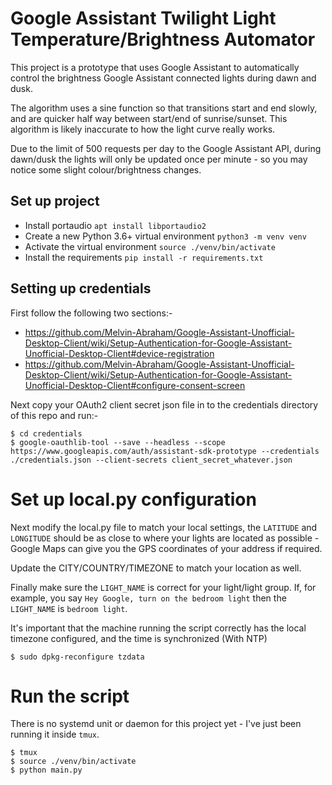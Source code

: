 # Google Assistant Twilight Light Temperature/Brightness Automator
This project is a prototype that uses Google Assistant to automatically control the brightness Google Assistant connected lights during dawn and dusk.

The algorithm uses a sine function so that transitions start and end slowly, and are quicker half way between start/end of sunrise/sunset. This algorithm is likely inaccurate to how the light curve really works.

Due to the limit of 500 requests per day to the Google Assistant API, during dawn/dusk the lights will only be updated once per minute - so you may notice some slight colour/brightness changes.

## Set up project
* Install portaudio `apt install libportaudio2`
* Create a new Python 3.6+ virtual environment `python3 -m venv venv`
* Activate the virtual environment `source ./venv/bin/activate`
* Install the requirements `pip install -r requirements.txt`

## Setting up credentials
First follow the following two sections:-
* https://github.com/Melvin-Abraham/Google-Assistant-Unofficial-Desktop-Client/wiki/Setup-Authentication-for-Google-Assistant-Unofficial-Desktop-Client#device-registration
* https://github.com/Melvin-Abraham/Google-Assistant-Unofficial-Desktop-Client/wiki/Setup-Authentication-for-Google-Assistant-Unofficial-Desktop-Client#configure-consent-screen

Next copy your OAuth2 client secret json file in to the credentials directory of this repo and run:-
```
$ cd credentials
$ google-oauthlib-tool --save --headless --scope https://www.googleapis.com/auth/assistant-sdk-prototype --credentials ./credentials.json --client-secrets client_secret_whatever.json
```
# Set up local.py configuration
Next modify the local.py file to match your local settings, the `LATITUDE` and `LONGITUDE` should be as close to where your lights are located as possible - Google Maps can give you the GPS coordinates of your address if required.

Update the CITY/COUNTRY/TIMEZONE to match your location as well.

Finally make sure the `LIGHT_NAME` is correct for your light/light group. If, for example, you say `Hey Google, turn on the bedroom light` then the `LIGHT_NAME` is `bedroom light`.

It's important that the machine running the script correctly has the local timezone configured, and the time is synchronized (With NTP)
```
$ sudo dpkg-reconfigure tzdata
```

# Run the script
There is no systemd unit or daemon for this project yet - I've just been running it inside `tmux`.
```
$ tmux
$ source ./venv/bin/activate
$ python main.py
```